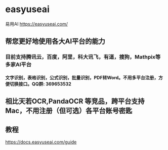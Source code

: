 # easyuseai
易用AI https://easyuseai.com/


## 帮您更好地使用各大AI平台的能力
### 目前支持腾讯云，百度，阿里，科大讯飞，有道，搜狗，Mathpix等多家AI平台
#### 文字识别，表格识别，公式识别，批量识别，PDF转Word。不用多平台注册，方便切换接口。QQ群: 369653532


## 相比天若OCR,PandaOCR 等竞品，跨平台支持Mac，不用注册（但可选）各平台账号密匙

## 教程
https://docs.easyuseai.com/guide

